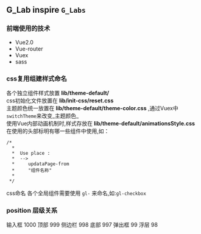 ## G_Lab inspire `G_Labs`

### 前端使用的技术
- Vue2.0
- Vue-router
- Vuex
- sass

### css复用组建样式命名

各个独立组件样式放置 **lib/theme-default/**  
css初始化文件放置在 **lib/init-css/reset.css**  
主题颜色统一放置在 **lib/theme-default/theme-color.css** ,通过Vuex中`switchTheme`来改变_主题颜色_  
使用Vue内部动画机制时,样式存放在 **lib/theme-default/animationsStyle.css**  
在使用的头部标明有哪一些组件中使用,如：
```
/*
  *
  *  Use place :
  *  -->
  *     updataPage-from
  *     "组件名称"
  *     
 */
```

css命名 各个全局组件需要使用 `gl-` 来命名,如:`gl-checkbox`


### position 层级关系
输入框     1000
顶部       999
侧边栏     998
底部       997
弹出框     99
浮层       98



